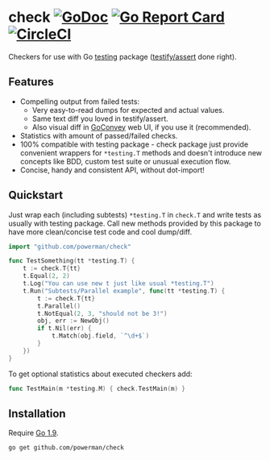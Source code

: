 # check [![GoDoc](https://godoc.org/github.com/powerman/check?status.svg)](http://godoc.org/github.com/powerman/check) [![Go Report Card](https://goreportcard.com/badge/github.com/powerman/check)](https://goreportcard.com/report/github.com/powerman/check) [![CircleCI](https://circleci.com/gh/powerman/check.svg?style=svg)](https://circleci.com/gh/powerman/check)

Checkers for use with Go [testing](https://golang.org/pkg/testing/)
package
([testify/assert](https://godoc.org/github.com/test-go/testify/assert)
done right).

## Features

- Compelling output from failed tests:
    - Very easy-to-read dumps for expected and actual values.
    - Same text diff you loved in testify/assert.
    - Also visual diff in [GoConvey](http://goconvey.co/) web UI, if you
      use it (recommended).
- Statistics with amount of passed/failed checks.
- 100% compatible with testing package - check package just provide
  convenient wrappers for `*testing.T` methods and doesn't introduce new
  concepts like BDD, custom test suite or unusual execution flow.
- Concise, handy and consistent API, without dot-import!

## Quickstart

Just wrap each (including subtests) `*testing.T` in `check.T` and write
tests as usually with testing package. Call new methods provided by this
package to have more clean/concise test code and cool dump/diff.

```go
import "github.com/powerman/check"

func TestSomething(tt *testing.T) {
	t := check.T{tt}
	t.Equal(2, 2)
	t.Log("You can use new t just like usual *testing.T")
	t.Run("Subtests/Parallel example", func(tt *testing.T) {
		t := check.T{tt}
		t.Parallel()
		t.NotEqual(2, 3, "should not be 3!")
		obj, err := NewObj()
		if t.Nil(err) {
			t.Match(obj.field, `^\d+$`)
		}
	})
}
```

To get optional statistics about executed checkers add:

```go
func TestMain(m *testing.M) { check.TestMain(m) }
```

## Installation

Require [Go 1.9](https://golang.org/doc/go1.9#test-helper).

```
go get github.com/powerman/check
```
